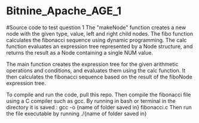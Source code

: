 # Bitnine_Apache_AGE_1
#Source code to test question 1
The "makeNode" function creates a new node with the given type, value, left and right child nodes. The fibo function calculates the fibonacci sequence using dynamic programming. The calc function evaluates an expression tree represented by a Node structure, and returns the result as a Node containing a single NUM value.

The main function creates the expression tree for the given arithmetic operations and conditions, and evaluates them using the calc function. It then calculates the fibonacci sequence based on the result of the fiboNode expression tree.

To compile and run the code, pull this repo. Then compile the fibonacci file using a C compiler such as gcc.
By running in bash or terminal in the directory it is saved : gcc -o {name of folder saved in} fibonacci.c
Then run the file executable by running ./{name of folder saved in}
